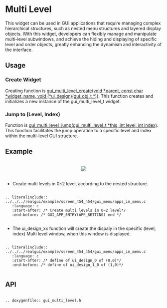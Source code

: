 # Multi Level

This widget can be used in GUI applications that require managing complex hierarchical structures, such as nested menu structures and layered display objects. With this widget, developers can flexibly manage and manipulate multi-level subwindows, and achieve the hiding and displaying of specific level and order objects, greatly enhancing the dynamism and interactivity of the interface.

## Usage

### Create Widget

Creating function is [gui_multi_level_create(void *parent, const char *widget_name, void (*ui_design)(gui_obj_t *))](#gui_multi_level_create). This function creates and initializes a new instance of the gui_multi_level_t widget.
### Jump to (Level, Index)

Function is [gui_multi_level_jump(gui_multi_level_t *this, int level, int index)](#gui_multi_level_jump). This function facilitates the jump operation to a specific level and index within the multi-level GUI structure.

## Example
<br>
<div style="text-align: center"><img src="https://docs.realmcu.com/HoneyGUI/image/widgets/multi_level.gif"  /></div>
<br>

- Create multi levels in 0~2 level, according to the nested structure. 
```eval_rst

.. literalinclude:: ../../../realgui/example/screen_454_454/gui_menu/apps_in_menu.c
   :language: c
   :start-after: /* Create multi levels in 0~2 level*/
   :end-before: /* GUI_APP_ENTRY(APP_SETTING) end */


```
- The ui_design_xx function will create the dispaly in the specific (level, index) Multi level window, when this window is displayed.
```eval_rst

.. literalinclude:: ../../../realgui/example/screen_454_454/gui_menu/apps_in_menu.c
   :language: c
   :start-after: /* define of ui_design_0 of (0,0)*/
   :end-before: /* define of ui_design_1_0 of (1,0)*/


```
<span id = "gui_multi_level_create">

## API

</span>

```eval_rst

.. doxygenfile:: gui_multi_level.h

```
